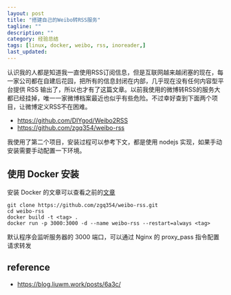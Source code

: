 ```yaml
---
layout: post
title: "搭建自己的Weibo转RSS服务"
tagline: ""
description: ""
category: 经验总结
tags: [linux, docker, weibo, rss, inoreader,]
last_updated: 
---
```


认识我的人都是知道我一直使用RSS订阅信息，但是互联网越来越闭塞的现在，每一家公司都在自建后花园，把所有的信息封闭在内部，几乎现在没有任何内容型平台提供 RSS 输出了，所以也才有了这篇文章。以前我使用的微博转RSS的服务大都已经挂掉，唯一一家微博档案最近也似乎有些危险。不过幸好查到下面两个项目，让微博定义RSS不在困难。

- https://github.com/DIYgod/Weibo2RSS
- https://github.com/zgq354/weibo-rss

我使用了第二个项目，安装过程可以参考下文，都是使用 nodejs 实现，如果手动安装需要手动配置一下环境。

## 使用 Docker 安装
安装 Docker 的文章可以查看之前的[文章](/post/2017/07/docker-introduction.html)

    git clone https://github.com/zgq354/weibo-rss.git
    cd weibo-rss
    docker build -t <tag> .
    docker run -p 3000:3000 -d --name weibo-rss --restart=always <tag>

默认程序会监听服务器的 3000 端口，可以通过 Nginx 的 proxy_pass 指令配置请求转发

## reference

- <https://blog.liuwm.work/posts/6a3c/>


